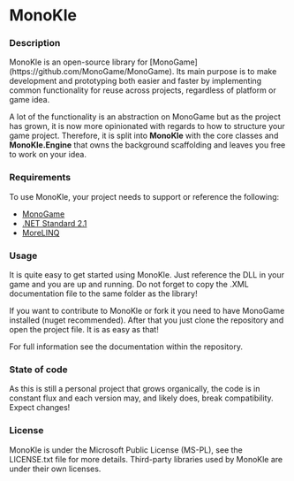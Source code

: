 MonoKle
=======

<H3>Description</H3>
MonoKle is an open-source library for [MonoGame](https://github.com/MonoGame/MonoGame). Its main purpose is to make development and prototyping both easier and faster by implementing common functionality for reuse across projects, regardless of platform or game idea.

A lot of the functionality is an abstraction on MonoGame but as the project has grown, it is now more opinionated with regards to how to structure your game project. Therefore, it is split into <b>MonoKle</b> with the core classes and <b>MonoKle.Engine</b> that owns the background scaffolding and leaves you free to work on your idea.

<H3>Requirements</H3>
To use MonoKle, your project needs to support or reference the following:

* [MonoGame](https://github.com/MonoGame/MonoGame)
* [.NET Standard 2.1](https://github.com/dotnet/standard)
* [MoreLINQ](https://github.com/morelinq/MoreLINQ)

<H3>Usage</H3>
It is quite easy to get started using MonoKle. Just reference the DLL in your game and you are up and running. Do not forget to copy the .XML documentation file to the same folder as the library!

If you want to contribute to MonoKle or fork it you need to have MonoGame installed (nuget recommended). After that you just clone the repository and open the project file. It is as easy as that!

For full information see the documentation within the repository.

<H3>State of code</H3>
As this is still a personal project that grows organically, the code is in constant flux and each version may, and likely does, break compatibility. Expect changes!

<H3>License</H3>
MonoKle is under the Microsoft Public License (MS-PL), see the LICENSE.txt file for more details. Third-party libraries used by MonoKle are under their own licenses.
